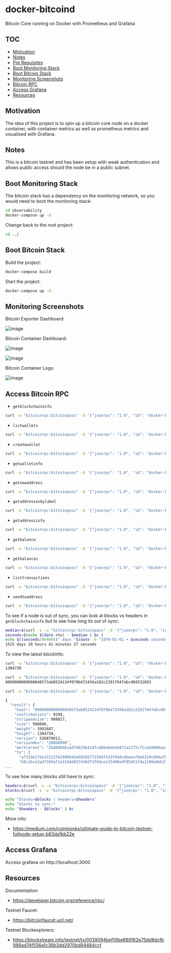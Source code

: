 # docker-bitcoind
Bitcoin Core running on Docker with Prometheus and Grafana

## TOC

- [Motivation](#motivation)
- [Notes](#notes)
- [Pre Requisites](#pre-requisites)
- [Boot Monitoring Stack](#boot-monitoring-stack)
- [Boot Bitcoin Stack](#boot-bitcoin-stack)
- [Monitoring Screenshots](#monitoring-screenshots)
- [Bitcoin RPC](#access-bitcoin-rpc)
- [Access Grafana](#access-grafana)
- [Resources](#resources)

## Motivation

The idea of this project is to spin up a bitcoin core node on a docker container, with container metrics as well as prometheus metrics and visualised with Grafana.

## Notes

This is a bitcoin testnet and has been setup with weak authentication and allows public access should the node be in a public subnet.

## Boot Monitoring Stack

The bitcoin stack has a dependency on the monitoring network, so you would need to boot the monitoring stack:

```bash
cd observability
docker-compose up -d
```

Change back to the root project:

```bash
cd ../
```

## Boot Bitcoin Stack

Build the project:

```bash
docker-compose build
```

Start the project:

```bash
docker-compose up -d
```

## Monitoring Screenshots

Bitcoin Exporter Dashboard:

![image](https://user-images.githubusercontent.com/567298/233106983-ef66ea75-3cbc-43e3-a4b6-de0963ba4851.png)

Bitcoin Container Dashboard:

![image](https://user-images.githubusercontent.com/567298/233107267-02049a12-c995-4077-8f95-78aec7784536.png)

![image](https://user-images.githubusercontent.com/567298/233107710-c925712e-3644-4a15-9318-b4134546a29b.png)

Bitcoin Container Logs:

![image](https://user-images.githubusercontent.com/567298/233108153-f54b2a86-b5dd-4018-9373-e20911955d00.png)


## Access Bitcoin RPC

- `getblockchaininfo`

```bash
curl -u "bitcoinrpc:bitcoinpass" -d '{"jsonrpc": "1.0", "id": "docker-bitcoind", "method": "getblockchaininfo", "params": []}' -H 'content-type: text/plain;' http://127.0.0.1:18332/ 
```

- `listwallets`

```bash
curl -u "bitcoinrpc:bitcoinpass" -d '{"jsonrpc": "1.0", "id": "docker-bitcoind", "method": "listwallets", "params": []}' -H 'content-type: text/plain;' http://127.0.0.1:18332/
```

- `createwallet`

```bash
curl -u "bitcoinrpc:bitcoinpass" -d '{"jsonrpc": "1.0", "id": "docker-bitcoind", "method": "createwallet", "params": ["test-wallet"]}' -H 'content-type: text/plain;' http://127.0.0.1:18332/
```

- `getwalletinfo`

```bash
curl -u "bitcoinrpc:bitcoinpass" -d '{"jsonrpc": "1.0", "id": "docker-bitcoind", "method": "getwalletinfo", "params": []}' -H 'content-type: text/plain;' http://127.0.0.1:18332/wallet/test-wallet
```

- `getnewaddress`

```bash
curl -u "bitcoinrpc:bitcoinpass" -d '{"jsonrpc": "1.0", "id": "docker-bitcoind", "method": "getnewaddress", "params": []}' -H 'content-type: text/plain;' http://127.0.0.1:18332/wallet/test-wallet
```

- `getaddressesbylabel`

```bash
curl -u "bitcoinrpc:bitcoinpass" -d '{"jsonrpc": "1.0", "id": "docker-bitcoind", "method": "getaddressesbylabel","params": [""]}' -H 'content-type: text/plain;' http://127.0.0.1:18332/wallet/test-wallet
```

- `getaddressinfo`

```bash
curl -u "bitcoinrpc:bitcoinpass" -d '{"jsonrpc": "1.0", "id": "docker-bitcoind", "method": "getaddressinfo", "params": ["_address_"]}' -H 'content-type: text/plain;' http://127.0.0.1:18332/wallet/test-wallet
```

- `getbalance`

```bash
curl -u "bitcoinrpc:bitcoinpass" -d '{"jsonrpc": "1.0", "id": "docker-bitcoind", "method": "getbalance", "params": ["*", 6]}' -H 'content-type: text/plain;’' http://127.0.0.1:18332/wallet/test-wallet
```

- `getbalances`

```bash
curl -u "bitcoinrpc:bitcoinpass" -d '{"jsonrpc": "1.0", "id": "docker-bitcoind", "method": "getbalances", "params": []}' -H 'content-type: text/plain;' http://127.0.0.1:18332/wallet/test-wallet
```

- `listtransactions`

```bash
curl -u "bitcoinrpc:bitcoinpass" -d '{"jsonrpc": "1.0", "id": "docker-bitcoind", "method": "listtransactions", "params": ["*"]}' -H 'content-type: text/plain;' http://127.0.0.1:18332/wallet/test-wallet
```

- `sendtoaddress`

```bash
curl -u "bitcoinrpc:bitcoinpass" -d '{"jsonrpc": "1.0", "id": "docker-bitcoind", "method": "sendtoaddress", "params":["_to_address_", 0.01]}' -H 'content-type: text/plain;' http://127.0.0.1:18332/wallet/wallet
```

To see if a node is out of sync, you can look at blocks vs headers in `getblockchaininfo` but to see how long its out of sync:

```bash
median=$(curl -s -u "bitcoinrpc:bitcoinpass" -d '{"jsonrpc": "1.0", "id": "docker-bitcoind", "method": "getblockchaininfo", "params": []}' -H 'content-type: text/plain;' http://127.0.0.1:18332/ | jq -r '.result.mediantime')
seconds=$(echo $(date +%s) - $median | bc )
echo $((seconds/86400))" days "$(date -d "1970-01-01 + $seconds seconds" "+%H hours %M minutes %S seconds")
1525 days 10 hours 41 minutes 27 seconds
```

To view the latest blockinfo:

```bash
curl -u "bitcoinrpc:bitcoinpass" -d '{"jsonrpc": "1.0", "id": "docker-bitcoind", "method": "getblockcount", "params": []}' -H 'content-type: text/plain;' http://127.0.0.1:18332/wallet/test-wallet | jq -r '.result'
1384738

curl -u "bitcoinrpc:bitcoinpass" -d '{"jsonrpc": "1.0", "id": "docker-bitcoind", "method": "getblockhash", "params": [1384738]}' -H 'content-type: text/plain;' http://127.0.0.1:18332/wallet/test-wallet | jq -r '.result'
00000000000000485f3ab8524134f079b472456a182c22917647abcd04532893

curl -u "bitcoinrpc:bitcoinpass" -d '{"jsonrpc": "1.0", "id": "docker-bitcoind", "method": "getblock", "params": ["00000000000000485f3ab8524134f079b472456a182c22917647abcd04532893"]}' -H 'content-type: text/plain;' http://127.0.0.1:18332/wallet/test-wallet | jq .

{
  "result": {
    "hash": "00000000000000485f3ab8524134f079b472456a182c22917647abcd04532893",
    "confirmations": 9299,
    "strippedsize": 998027,
    "size": 998606,
    "weight": 3992687,
    "height": 1384738,
    "version": 536870912,
    "versionHex": "20000000",
    "merkleroot": "2bd00b9b1ad746256414fcdb6ebeb4e872a2175cf2cda9986aeacef7e793cd8d",
    "tx": [
      "af319e276e33123f62980b43eb0265772384f433f49dcdbeeef8e6319c806a70",
      "68c26ce2ad7389a71a21d4d037436d73f9dce125488edf85451fda1100a9eb29",
...
```

To see how many blocks still have to sync:

```bash
headers=$(curl -s -u "bitcoinrpc:bitcoinpass" -d '{"jsonrpc": "1.0", "id": "docker-bitcoind", "method": "getblockchaininfo", "params": []}' -H 'content-type: text/plain;' http://127.0.0.1:18332/ | jq -r '.result.headers')
blocks=$(curl -s -u "bitcoinrpc:bitcoinpass" -d '{"jsonrpc": "1.0", "id": "docker-bitcoind", "method": "getblockchaininfo", "params": []}' -H 'content-type: text/plain;' http://127.0.0.1:18332/ | jq -r '.result.blocks')

echo "blocks=$blocks / headers=$headers"
echo "blocks to sync:"
echo "$headers - $blocks" | bc
```

More info:
- https://medium.com/coinmonks/ultimate-guide-to-bitcoin-testnet-fullnode-setup-b83da1bb22e

## Access Grafana

Access grafana on http://localhost:3000


## Resources

Documentation:

- https://developer.bitcoin.org/reference/rpc/

Testnet Faucet:
- https://bitcoinfaucet.uo1.net/

Testnet Blockexplorers:
- https://blockstream.info/testnet/tx/0039094bef10be889162e75dd8dcfb986ad74f556a1c36b3dd2970bd94484ccf

